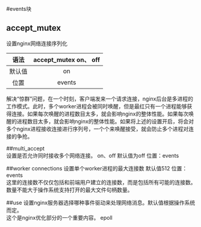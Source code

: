 #events块

## accept_mutex
设置nginx网络连接序列化
  
|语法|accept_mutex on、 off|
|:---:|:---:|
|默认值| on|
|位置|events|

解决“惊群”问题，在一个时刻，客户端发来一个请求连接，nginx后台是多进程的工作模式。此时，多个worker进程会被同时唤醒，但是最红只有一个进程能够获得连接。如果每次唤醒的进程数目太多，就会影响nginx的整体性能。如果每次唤醒的进程数目太多，就会影响nginx的整体性能。如果将上述的设置开启，将会对多个nginx进程接收连接进行序列号，一个个来唤醒接受，就会防止多个进程对连接的争抢。

##multi_accept  
设置是否允许同时接收多个网络连接。 on、off 默认值为off  位置：events

##worker connections
设置单个worker进程的最大连接数 默认值512 位置： events  
这里的连接数不仅仅包括和前端用户建立的连接数，而是包括所有可能的连接数。 数量不能大于操作系统支持打开的最大文件句柄数量。

##use
设置nginx服务器选择哪种事件驱动来处理网络消息。默认值根据操作系统而定。  
这个是nginx优化部分的一个重要内容。 epoll